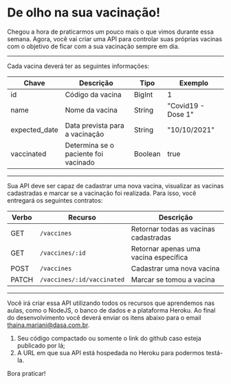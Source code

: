 # De olho na sua vacinação!

Chegou a hora de praticarmos um pouco mais o que vimos durante essa semana. Agora, você vai criar uma API para controlar suas próprias vacinas com o objetivo de ficar com a sua vacinação sempre em dia.

---

Cada vacina deverá ter as seguintes informações:

| Chave            | Descrição                            | Tipo     | Exemplo           |
| ---------------- | ------------------------------------ | -------- | ----------------- |
| id               | Código da vacina                     | BigInt   | 1                 |
| name             | Nome da vacina                       | String   | "Covid19 - Dose 1"|
| expected_date    | Data prevista para a vacinação       | String   | "10/10/2021"      |
| vaccinated       | Determina se o paciente foi vacinado | Boolean  | true              |

---

Sua API deve ser capaz de cadastrar uma nova vacina, visualizar as vacinas cadastradas e marcar se a vacinação foi realizada. Para isso, você entregará os seguintes contratos:

| Verbo        | Recurso                    | Descrição                              |
| ------------ | -------------------------- | -------------------------------------- |
| GET          | `/vaccines`                 | Retornar todas as vacinas cadastradas  |
| GET          | `/vaccines/:id`             | Retornar apenas uma vacina específica  |
| POST         | `/vaccines`                | Cadastrar uma nova vacina              |
| PATCH        | `/vaccines/:id/vaccinated`  | Marcar se tomou a vacina               |

---

Você irá criar essa API utilizando todos os recursos que aprendemos nas aulas, como o NodeJS, o banco de dados e a plataforma Heroku.
Ao final do desenvolvimento você deverá enviar os itens abaixo para o email thaina.mariani@dasa.com.br.

1) Seu código compactado ou somente o link do github caso esteja publicado por lá;
2) A URL em que sua API está hospedada no Heroku para podermos testá-la.

Bora praticar!

